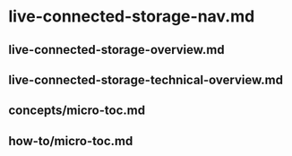 # live-connected-storage-nav.md

## live-connected-storage-overview.md

## live-connected-storage-technical-overview.md

## concepts/micro-toc.md

## how-to/micro-toc.md
